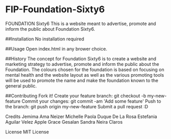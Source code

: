 # FIP-Foundation-Sixty6

FOUNDATION Sixty6
This is a website meant to advertise, promote and inform the public about Foundation Sixty6. 


##Installation
No installation required

##Usage
Open index.html in any brower choice.

##History
The concept for  Foundation Sixty6 is to create a website and marketing strategy to advertise, promote and inform the public about the Foundation. The colours chosen for the foundation is based on focusing on mental health and the website layout as well as the various promoting tools will be used to promote the name and make the foundation known to the general public.

##Contributing
Fork it!
Create your feature branch: git checkout -b my-new-feature
Commit your changes: git commit -am 'Add some feature'
Push to the branch: git push origin my-new-feature
Submit a pull request :D

Credits
Jemima Ama Neizer 
Michelle Paola Duque De La Rosa
Estefania Aguilar Velez
Apple Grace Gesalan
Sandra Neira Claros

License
MIT License
